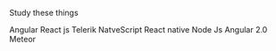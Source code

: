

 Study these things

 Angular
 React js
 Telerik NatveScript
 React native
 Node Js
 Angular 2.0
 Meteor
 

